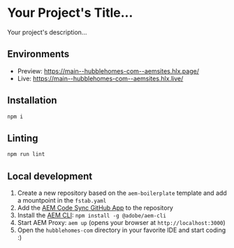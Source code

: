 # Your Project's Title...
Your project's description...

## Environments
- Preview: https://main--hubblehomes-com--aemsites.hlx.page/
- Live: https://main--hubblehomes-com--aemsites.hlx.live/

## Installation

```sh
npm i
```

## Linting

```sh
npm run lint
```

## Local development

1. Create a new repository based on the `aem-boilerplate` template and add a mountpoint in the `fstab.yaml`
1. Add the [AEM Code Sync GitHub App](https://github.com/apps/aem-code-sync) to the repository
1. Install the [AEM CLI](https://github.com/adobe/helix-cli): `npm install -g @adobe/aem-cli`
1. Start AEM Proxy: `aem up` (opens your browser at `http://localhost:3000`)
1. Open the `hubblehomes-com` directory in your favorite IDE and start coding :)
